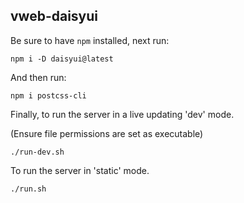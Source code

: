 ## vweb-daisyui

Be sure to have `npm` installed, next run:

`npm i -D daisyui@latest`

And then run:

`npm i postcss-cli`

Finally, to run the server in a live updating 'dev' mode.

(Ensure file permissions are set as executable)

`./run-dev.sh`

To run the server in 'static' mode.

`./run.sh`
